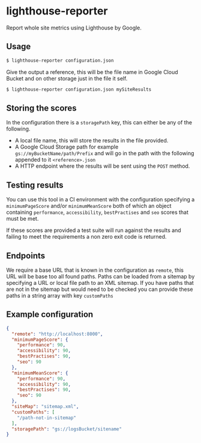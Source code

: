 # lighthouse-reporter

Report whole site metrics using Lighthouse by Google.

## Usage

```bash
$ lighthouse-reporter configuration.json
```

Give the output a reference, this will be the file name in Google Cloud Bucket and on other storage just in the file it self.

```bash
$ lighthouse-reporter configuration.json mySiteResults
```

## Storing the scores

In the configuration there is a `storagePath` key, this can either be any of the following.

- A local file name, this will store the results in the file provided.
- A Google Cloud Storage path for example `gs://myBucketName/path/Prefix` and will go in the path with the following appended to it `<reference>.json`
- A HTTP endpoint where the results will be sent using the `POST` method.

## Testing results

You can use this tool in a CI environment with the configuration specifying a `minimumPageScore` and/or `minimumMeanScore` both of which an object containing `performance`, `accessibility`, `bestPractises` and `seo` scores that must be met.

If these scores are provided a test suite will run against the results and failing to meet the requirements a non zero exit code is returned.

## Endpoints

We require a base URL that is known in the configuration as `remote`, this URL will be base too all found paths. Paths can be loaded from a sitemap by specifying a URL or local file path to an XML sitemap. If you have paths that are not in the sitemap but would need to be checked you can provide these paths in a string array with key `customPaths`

## Example configuration

```json
{
  "remote": "http://localhost:8000",
  "minimumPageScore": {
    "performance": 90,
    "accessibility": 90,
    "bestPractises": 90,
    "seo": 90
  },
  "minimumMeanScore": {
    "performance": 90,
    "accessibility": 90,
    "bestPractises": 90,
    "seo": 90
  },
  "siteMap": "sitemap.xml",
  "customPaths": [
    "/path-not-in-sitemap"
  ],
  "storagePath": "gs://logsBucket/sitename"
}
```
